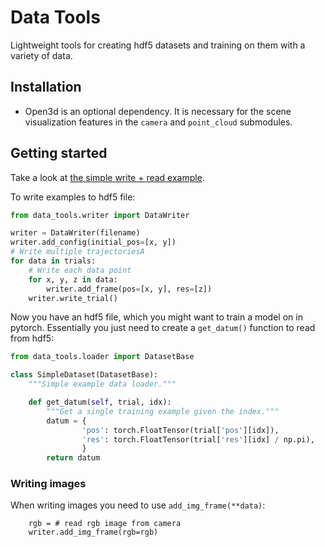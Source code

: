 # Data Tools

Lightweight tools for creating hdf5 datasets and training on them with a variety of data.

## Installation

- Open3d is an optional dependency. It is necessary for the scene visualization features in the `camera` and `point_cloud` submodules.

## Getting started

Take a look at [the simple write + read example](https://github.com/fairinternal/data_tools/blob/main/examples/simple_read_write.py).

To write examples to hdf5 file:

```python
from data_tools.writer import DataWriter

writer = DataWriter(filename)
writer.add_config(initial_pos=[x, y])
# Write multiple trajectoriesA
for data in trials:
	# Write each data point
	for x, y, z in data:
		writer.add_frame(pos=[x, y], res=[z])
	writer.write_trial()
```

Now you have an hdf5 file, which you might want to train a model on in pytorch. Essentially you just need to create a `get_datum()` function to read from hdf5:

```python
from data_tools.loader import DatasetBase

class SimpleDataset(DatasetBase):
    """Simple example data loader."""

    def get_datum(self, trial, idx):
        """Get a single training example given the index."""
        datum = {
                'pos': torch.FloatTensor(trial['pos'][idx]),
                'res': torch.FloatTensor(trial['res'][idx] / np.pi),
                }
        return datum


```

### Writing images

When writing images you need to use `add_img_frame(**data)`:

```
	rgb = # read rgb image from camera
	writer.add_img_frame(rgb=rgb)
```

